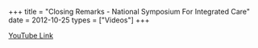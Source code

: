 +++
title = "Closing Remarks - National Symposium For Integrated Care"
date = 2012-10-25
types = ["Videos"]
+++

[YouTube Link](https://www.youtube.com/watch?v=YlAyb83UMns)
